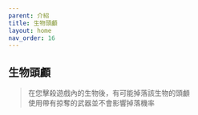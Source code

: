 ```yaml
---
parent: 介紹
title: 生物頭顱
layout: home
nav_order: 16
---
```


## **生物頭顱**
> 在您擊殺遊戲內的生物後，有可能掉落該生物的頭顱  
> 使用帶有掠奪的武器並不會影響掉落機率